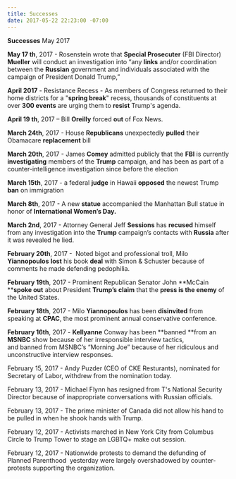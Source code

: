 ```yaml
---
title: Successes
date: 2017-05-22 22:23:00 -07:00
---
```


**Successes**    May 2017

**May 17 th**, 2017 - Rosenstein wrote that **Special Prosecuter** (FBI Director) **Mueller** will conduct an investigation into “any **links** and/or coordination between the **Russian** government and individuals associated with the campaign of President Donald Trump,” 

**April 2017** - Resistance Recess - As members of Congress returned to their home districts for a "**spring break**" recess, thousands of constituents at over **300 events** are urging them to **resist** Trump's agenda.

**April 19 th**, 2017 – Bill **Oreilly** forced **out** of Fox News.

**March 24th**, 2017 - House **Republicans** unexpectedly **pulled** their Obamacare **replacement** bill  

**March 20th**, 2017 - James **Comey** admitted publicly that the **FBI** is currently **investigating** members of the **Trump** campaign, and has been as part of a counter-intelligence investigation since before the election 

**March 15th**, 2017 - a federal **judge** in Hawaii **opposed** the newest Trump **ban** on immigration 

**March 8th**, 2017 - A new **statue** accompanied the Manhattan Bull statue in honor of **International Women’s Day.**  

**March 2nd**, 2017 - Attorney General Jeff **Sessions** has **recused** himself from any investigation into the **Trump** campaign’s contacts with **Russia** after it was revealed he lied.

**February 20th**, 2017 -  Noted bigot and professional troll, Milo **Yiannopoulos** **lost** his book **deal** with Simon & Schuster because of comments he made defending pedophilia. 

**February 19th**, 2017 - Prominent Republican Senator John **McCain ****spoke out** about President **Trump’s claim** that the **press is the enemy** of the United States. 

**February 18th**, 2017 - Milo **Yiannopoulos** has been **disinvited** from speaking at **CPAC**, the most prominent annual conservative conference. 

**February 16th**, 2017 - **Kellyanne** Conway has been **banned **from an **MSNBC** show because of her irresponsible interview tactics, and banned from MSNBC’s “Morning Joe” because of her ridiculous and unconstructive interview responses. 

February 15, 2017 - Andy Puzder (CEO of CKE Resturants), nominated for Secretary of Labor, withdrew from the nomination today. 

February 13, 2017 - Michael Flynn has resigned from T's National Security Director because of inappropriate conversations with Russian officials.

February 13, 2017 - The prime minister of Canada did not allow his hand to be pulled in when he shook hands with Trump.

February 12, 2017 - Activists marched in New York City from Columbus Circle to Trump Tower to stage an LGBTQ+ make out session.

February 12, 2017 - Nationwide protests to demand the defunding of Planned Parenthood  yesterday were largely overshadowed by counter-protests supporting the organization.

